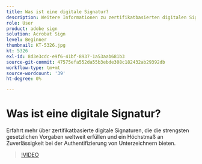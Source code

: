 ```yaml
---
title: Was ist eine digitale Signatur?
description: Weitere Informationen zu zertifikatbasierten digitalen Signaturen
role: User
product: adobe sign
solution: Acrobat Sign
level: Beginner
thumbnail: KT-5326.jpg
kt: 5326
exl-id: 8d3e3cdc-e9f6-41bf-8937-1a53aab681b3
source-git-commit: 47575efa552da55b3ebde308c182432ab29392db
workflow-type: tm+mt
source-wordcount: '39'
ht-degree: 0%

---
```


# Was ist eine digitale Signatur?

Erfahrt mehr über zertifikatbasierte digitale Signaturen, die die strengsten gesetzlichen Vorgaben weltweit erfüllen und ein Höchstmaß an Zuverlässigkeit bei der Authentifizierung von Unterzeichnern bieten.

>[!VIDEO](https://video.tv.adobe.com/v/337130?hidetitle=true)
